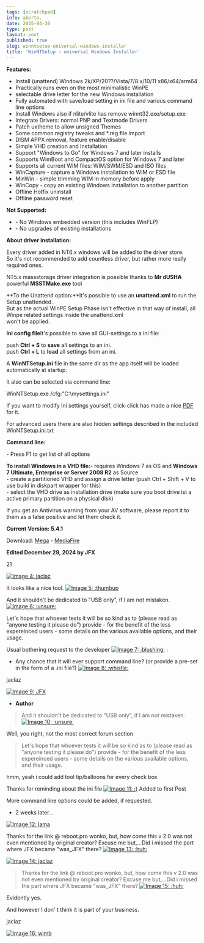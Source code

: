 ```yaml
---
tags: [scratchpad]
info: aberto.
date: 2025-04-30
type: post
layout: post
published: true
slug: winntsetup-universal-windows-installer
title: 'WinNTSetup - universal Windows Installer'
---
```

**Features:**

*   Install (unattend) Windows 2k/XP/20??/Vista/7/8.x/10/11 x86/x64/arm64
*   Practically runs even on the most minimalistic WinPE
*   selectable drive letter for the new Windows installation
*   Fully automated with save/load setting in ini file and various command line options
*   Install Windows also if nlite/vlite has remove winnt32.exe/setup.exe
*   Integrate Drivers: normal PNP and Textmode Drivers
*   Patch uxtheme to allow unsigned Themes
*   Some common registry tweaks and \*.reg file import
*   DISM APPX  removal, feature enable/disable
*   Simple VHD creation and Installation
*   Support "Windows to Go" for Windows 7 and later installs
*   Supports WimBoot and CompactOS option for Windows 7 and later
*   Supports all current WIM files: WIM/SWM/ESD and ISO files
*   WinCapture - capture a Windows installation to WIM or ESD file
*   MinWin - simple trimming WIM in memory before apply
*   WinCopy - copy an existing Windows installation to another partition
*   Offline Hotfix uninstall
*   Offline password reset

**Not Supported:**

*   \- No Windows embedded version (this includes WinFLP)
*   \- No upgrades of existing installations

**About driver installation:**

Every driver added in NT6.x windows will be added to the driver store.  
So it's not recommended to add countless driver, but rather more really required ones.

NT5.x massstorage driver integration is possible thanks to **Mr dUSHA** powerful **MSSTMake.exe** tool

  
**To the Unattend option:**It's possible to use an **unattend.xml** to run the Setup unattended.  
But as the actual WinPE Setup Phase isn't effective in that way of install, all Winpe related settings inside the unattend.xml  
won't be applied.

  
**Ini config file**It's possible to save all GUI-settings to a ini file:

push **Ctrl + S** to **save** all settings to an ini.  
push **Ctrl + L** to **load** all settings from an ini.

A **WinNTSetup.ini** file in the same dir as the app itself will be loaded automatically at startup.

It also can be selected via command line:

WinNTSetup.exe /cfg:"C:\\mysettings.ini"

If you want to modify ini settings yourself, click-click has made a nice [PDF](https://www.mediafire.com/file/znuf574scdac94d/WinNTGUI2Ini.pdf/file) for it.

For advanced users there are also hidden settings described in the included WinNTSetup.ini.txt

**Command line:**

\- Press F1 to get list of all options

**To install Windows in a VHD file:**\- requires Windows 7 as OS and **Windows 7 Ultimate, Enterprise or Server 2008 R2** as Source  
\- create a partitioned VHD and assign a drive letter (push Ctrl + Shift + V to use build in diskpart wrapper for this)  
\- select the VHD drive as installation drive (make sure you boot drive ist a active primary partition on a physical disk)

If you get an Antivirus warning from your AV software, please report it to them as a false positive and let them check it.

**Current Version: 5.4.1**

Download: [Mega](https://mega.nz/folder/ObATya7C#oR2t79bT-4MGjKxOAYwkbQ) \- [MediaFire](https://www.mediafire.com/folder/53um6k2nmhvd5/)

**Edited December 29, 2024 by JFX**

21

  

[![Image 4: jaclaz](https://msfn.org/board/uploads/monthly_2017_08/Jgray.thumb.jpg.8353b51d429039be7eaa0a7da3fbd3fe.jpg)](https://msfn.org/board/profile/25215-jaclaz/ "Go to jaclaz's profile")

It looks like a nice tool. [![Image 5: :thumbup](https://msfn.org/board/applications/core/interface/js/spacer.png)](https://msfn.org/board/uploads/emoticons/default_thumbup.gif "Enlarge image")

And it shouldn't be dedicated to "USB only", if I am not mistaken. [![Image 6: :unsure:](https://msfn.org/board/applications/core/interface/js/spacer.png)](https://msfn.org/board/uploads/emoticons/default_unsure.png "Enlarge image")

Let's hope that whoever tests it will be so kind as to (please read as "anyone testing it please do") provide - for the benefit of the less expereinced users - some details on the various available options, and their usage.

Usual bothering request to the developer [![Image 7: :blushing:](https://msfn.org/board/applications/core/interface/js/spacer.png)](https://msfn.org/board/uploads/emoticons/default_blushing.gif "Enlarge image") :

*   Any chance that it will ever support command line? (or provide a pre-set in the form of a .ini file?) [![Image 8: :whistle:](https://msfn.org/board/applications/core/interface/js/spacer.png)](https://msfn.org/board/uploads/emoticons/default_whistling.gif "Enlarge image")  
    

jaclaz

[![Image 9: JFX](https://msfn.org/board/uploads/monthly_2025_01/avatar_small.thumb.png.54db03064974c08ad6356a340b1173b3.png)](https://msfn.org/board/profile/314753-jfx/ "Go to JFX's profile")

*   **Author**

> And it shouldn't be dedicated to "USB only", if I am not mistaken. [![Image 10: :unsure:](https://msfn.org/board/applications/core/interface/js/spacer.png)](https://msfn.org/board/uploads/emoticons/default_unsure.png "Enlarge image")

Well, you right, not the most correct forum section

> Let's hope that whoever tests it will be so kind as to (please read as "anyone testing it please do") provide - for the benefit of the less expereinced users - some details on the various available options, and their usage.

hmm, yeah i could add tool tip/balloons for every check box

Thanks for reminding about the ini file [![Image 11: :)](https://msfn.org/board/applications/core/interface/js/spacer.png)](https://msfn.org/board/uploads/emoticons/default_smile.png "Enlarge image") Added to first Post

More command line options could be added, if requested.

*   2 weeks later...

[![Image 12: lama](blob:http://localhost/3421ba85060e6030e813683c8ff84905)](https://msfn.org/board/profile/125656-lama/ "Go to lama's profile")

Thanks for the link @ reboot.pro wonko, but, how come this v 2.0 was not even mentioned by original creator? Excuse me but,...Did i missed the part where JFX became "was\_JFX" there? [![Image 13: :huh:](https://msfn.org/board/applications/core/interface/js/spacer.png)](https://msfn.org/board/uploads/emoticons/default_huh.png "Enlarge image")

[![Image 14: jaclaz](https://msfn.org/board/uploads/monthly_2017_08/Jgray.thumb.jpg.8353b51d429039be7eaa0a7da3fbd3fe.jpg)](https://msfn.org/board/profile/25215-jaclaz/ "Go to jaclaz's profile")

> Thanks for the link @ reboot.pro wonko, but, how come this v 2.0 was not even mentioned by original creator? Excuse me but,...Did i missed the part where JFX became "was\_JFX" there? [![Image 15: :huh:](https://msfn.org/board/applications/core/interface/js/spacer.png)](https://msfn.org/board/uploads/emoticons/default_huh.png "Enlarge image")

Evidently yes.

And however I don' t think it is part of your business.

jaclaz

[![Image 16: wimb](https://msfn.org/board/uploads/av-132150.jpg)](https://msfn.org/board/profile/132150-wimb/ "Go to wimb's profile")

